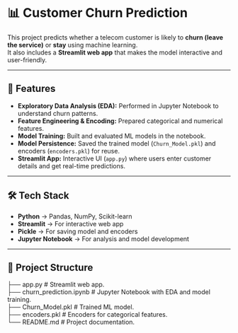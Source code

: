 # 📊 Customer Churn Prediction

This project predicts whether a telecom customer is likely to **churn (leave the service)** or **stay** using machine learning.  
It also includes a **Streamlit web app** that makes the model interactive and user-friendly.

---

## 🚀 Features
- **Exploratory Data Analysis (EDA):** Performed in Jupyter Notebook to understand churn patterns.  
- **Feature Engineering & Encoding:** Prepared categorical and numerical features.  
- **Model Training:** Built and evaluated ML models in the notebook.  
- **Model Persistence:** Saved the trained model (`Churn_Model.pkl`) and encoders (`encoders.pkl`) for reuse.  
- **Streamlit App:** Interactive UI (`app.py`) where users enter customer details and get real-time predictions.  

---

## 🛠️ Tech Stack
- **Python** → Pandas, NumPy, Scikit-learn  
- **Streamlit** → For interactive web app  
- **Pickle** → For saving model and encoders  
- **Jupyter Notebook** → For analysis and model development  

---

## 📂 Project Structure
├── app.py # Streamlit web app.  
├── churn_prediction.ipynb # Jupyter Notebook with EDA and model training.  
├── Churn_Model.pkl # Trained ML model.   
├── encoders.pkl # Encoders for categorical features.   
└── README.md # Project documentation.
